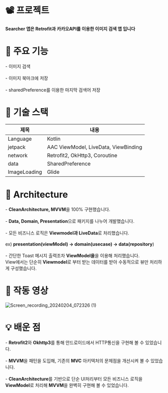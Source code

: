<H1>📽️ 프로젝트</H1>
<b>Searcher 앱은 Retrofit과 카카오API를 이용한 이미지 검색 앱 입니다</b>

<H1>🔬 주요 기능 </H1>
- 이미지 검색 <br><br>
- 이미지 북마크에 저장<br><br>
- sharedPreference를 이용한 마지막 검색어 저장

<H1>🎯 기술 스택</H1>

|제목|내용|
|------|---|
|Language|Kotlin|
|jetpack|AAC ViewModel, LiveData, ViewBinding|
|network|Retrofit2, OkHttp3, Coroutine|
|data|SharedPreference|
|ImageLoading|Glide|

<H1> 🎄 Architecture</H1>
- <b>CleanArchitecture, MVVM</b>을 100% 구현했습니다. <br><br>
- <b>Data, Domain, Presentation</b>으로 패키지를 나누어 개발했습니다.<br><br>
- 모든 비즈니스 로직은 <b>Viewmodel과 LiveData</b>로 처리했습니다. <br><br>
  ex) <b>presentation(viewModel) -> domain(usecase) -> data(repository</b>) <br><br>
- 간단한 Toast 메시지 출력조차 <b>ViewModel을</b>을 이용해 처리했습니다.<br>
    View에서는 단순히 <b>Viewmodel</b>로 부터 받는 데이터를 받아 수동적으로 뷰만 처리하게 구성했습니다.

# 🎯 작동 영상
![Screen_recording_20240204_072326 (1)](https://github.com/choco5732/Searcher/assets/81561579/0dea41ce-5d3b-4aec-92f0-298946cfa19a)

<H1> 💡 배운 점</H1>
- <b>Retrofit2</b>와 <b>Okhttp3</b>를 통해 안드로이드에서 HTTP통신을 구현해 볼 수 있었습니다.<br><br>
- <b>MVVM</b>을 패턴을 도입해, 기존의 <b>MVC</b> 아키텍처의 문제점을 개선시켜 볼 수 있었습니다.<br><br>
- <b>CleanArchitecture</b>를 기반으로 단순 UI처리부터 모든 비즈니스 로직을 <b>ViewModel</b>로 처리해 <b>MVVM</b>을 완벽히 구현해 볼 수 있었습니다.



